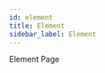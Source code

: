 ```yaml
---
id: element
title: Element
sidebar_label: Element
---
```


Element Page

<!-- have no internal state - state lives in the gui, -->

<!-- look into source code of wdio-workflo's page element class, for example,
you will see that wdio-workflo internally invokes webdriverio's api functions
to perform interactions with the browser -->
